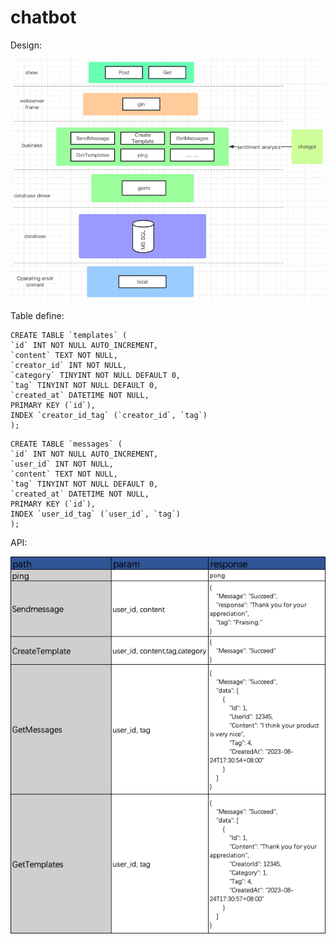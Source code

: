 # chatbot

Design:

![img_2.png](img_2.png)

Table define:
~~~
CREATE TABLE `templates` (  
`id` INT NOT NULL AUTO_INCREMENT,  
`content` TEXT NOT NULL,  
`creator_id` INT NOT NULL,  
`category` TINYINT NOT NULL DEFAULT 0,  
`tag` TINYINT NOT NULL DEFAULT 0,  
`created_at` DATETIME NOT NULL,  
PRIMARY KEY (`id`),
INDEX `creator_id_tag` (`creator_id`, `tag`)
);
~~~

~~~
CREATE TABLE `messages` (
`id` INT NOT NULL AUTO_INCREMENT,
`user_id` INT NOT NULL,
`content` TEXT NOT NULL,
`tag` TINYINT NOT NULL DEFAULT 0,
`created_at` DATETIME NOT NULL,
PRIMARY KEY (`id`),
INDEX `user_id_tag` (`user_id`, `tag`)
);
~~~

API:

![img_1.png](img_1.png)


